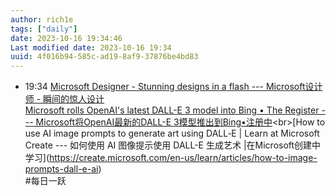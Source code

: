 ```yaml
---
author: rich1e
tags: ["daily"]
date: 2023-10-16 19:34:46
Last modified date: 2023-10-16 19:34
uuid: 4f016b94-585c-ad19-8af9-37876be4bd83
---
```


- 19:34 [Microsoft Designer - Stunning designs in a flash --- Microsoft设计师 - 瞬间的惊人设计](https://designer.microsoft.com/?utm_source=create&amp%3Butm_medium=learngrow&amp%3Butm_campaign=dalle)<br>[Microsoft rolls OpenAI's latest DALL-E 3 model into Bing • The Register --- Microsoft将OpenAI最新的DALL-E 3模型推出到Bing•注册中](https://www.theregister.com/2023/10/04/microsoft_openai_bing_dalle3/#:~:text=Microsoft%20has%20integrated%20OpenAI%27s%20latest%20text-to-image%20model%20DALL-E,was%20originally%20created%20and%20noting%20it%20as%20AI-generated.)<br>[How to use AI image prompts to generate art using DALL‑E | Learn at Microsoft Create --- 如何使用 AI 图像提示使用 DALL-E 生成艺术 |在Microsoft创建中学习](https://create.microsoft.com/en-us/learn/articles/how-to-image-prompts-dall-e-ai)<br>#每日一跃
